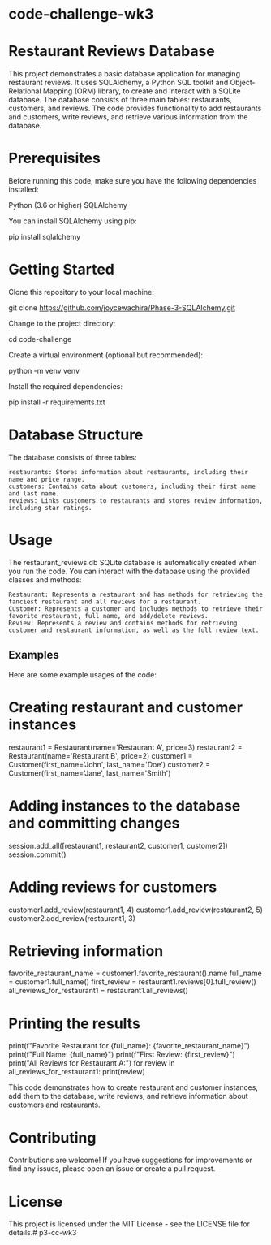 # code-challenge-wk3

# Restaurant Reviews Database

This project demonstrates a basic database application for managing restaurant reviews. It uses SQLAlchemy, a Python SQL toolkit and Object-Relational Mapping (ORM) library, to create and interact with a SQLite database. The database consists of three main tables: restaurants, customers, and reviews. The code provides functionality to add restaurants and customers, write reviews, and retrieve various information from the database.


# Prerequisites

Before running this code, make sure you have the following dependencies installed:

Python (3.6 or higher)
SQLAlchemy

You can install SQLAlchemy using pip:

pip install sqlalchemy

# Getting Started

Clone this repository to your local machine:


git clone https://github.com/joycewachira/Phase-3-SQLAlchemy.git

Change to the project directory:

cd code-challenge

Create a virtual environment (optional but recommended):

python -m venv venv


Install the required dependencies:

pip install -r requirements.txt

# Database Structure

The database consists of three tables:

    restaurants: Stores information about restaurants, including their name and price range.
    customers: Contains data about customers, including their first name and last name.
    reviews: Links customers to restaurants and stores review information, including star ratings.

# Usage

The restaurant_reviews.db SQLite database is automatically created when you run the code. You can interact with the database using the provided classes and methods:

    Restaurant: Represents a restaurant and has methods for retrieving the fanciest restaurant and all reviews for a restaurant.
    Customer: Represents a customer and includes methods to retrieve their favorite restaurant, full name, and add/delete reviews.
    Review: Represents a review and contains methods for retrieving customer and restaurant information, as well as the full review text.

## Examples

Here are some example usages of the code:

# Creating restaurant and customer instances
restaurant1 = Restaurant(name='Restaurant A', price=3)
restaurant2 = Restaurant(name='Restaurant B', price=2)
customer1 = Customer(first_name='John', last_name='Doe')
customer2 = Customer(first_name='Jane', last_name='Smith')

# Adding instances to the database and committing changes
session.add_all([restaurant1, restaurant2, customer1, customer2])
session.commit()

# Adding reviews for customers
customer1.add_review(restaurant1, 4)
customer1.add_review(restaurant2, 5)
customer2.add_review(restaurant1, 3)

# Retrieving information
favorite_restaurant_name = customer1.favorite_restaurant().name
full_name = customer1.full_name()
first_review = restaurant1.reviews[0].full_review()
all_reviews_for_restaurant1 = restaurant1.all_reviews()

# Printing the results
print(f"Favorite Restaurant for {full_name}: {favorite_restaurant_name}")
print(f"Full Name: {full_name}")
print(f"First Review: {first_review}")
print("All Reviews for Restaurant A:")
for review in all_reviews_for_restaurant1:
    print(review)

This code demonstrates how to create restaurant and customer instances, add them to the database, write reviews, and retrieve information about customers and restaurants.

# Contributing

Contributions are welcome! If you have suggestions for improvements or find any issues, please open an issue or create a pull request.

# License

This project is licensed under the MIT License - see the LICENSE file for details.# p3-cc-wk3
